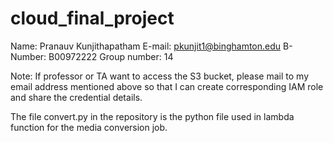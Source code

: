 # cloud_final_project
Name: Pranauv Kunjithapatham
E-mail: pkunjit1@binghamton.edu
B-Number: B00972222
Group number: 14

Note: If professor or TA want to access the S3 bucket, please mail to my email address mentioned above so that I can create corresponding IAM role and share the credential details.

The file convert.py in the repository is the python file used in lambda function for the media conversion job.
